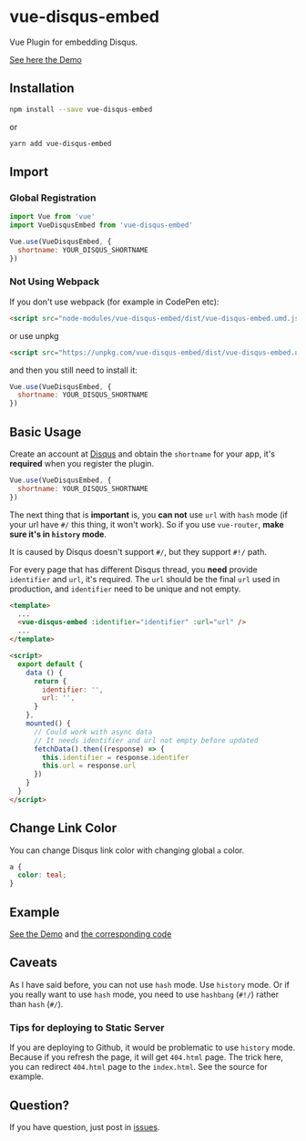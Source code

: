 # vue-disqus-embed
Vue Plugin for embedding Disqus.

[See here the Demo](https://alijaya.github.io/vue-disqus-embed/)

## Installation

```bash
npm install --save vue-disqus-embed
```

or

```bash
yarn add vue-disqus-embed
```

## Import

### Global Registration

```javascript
import Vue from 'vue'
import VueDisqusEmbed from 'vue-disqus-embed'

Vue.use(VueDisqusEmbed, {
  shortname: YOUR_DISQUS_SHORTNAME
})
```

### Not Using Webpack

If you don't use webpack (for example in CodePen etc):

```html
<script src="node-modules/vue-disqus-embed/dist/vue-disqus-embed.umd.js"></script>
```

or use unpkg

```html
<script src="https://unpkg.com/vue-disqus-embed/dist/vue-disqus-embed.umd.js"></script>
```

and then you still need to install it:

```javascript
Vue.use(VueDisqusEmbed, {
  shortname: YOUR_DISQUS_SHORTNAME
})
```

## Basic Usage

Create an account at [Disqus](https://disqus.com/) and obtain the `shortname` for your app, 
it's **required** when you register the plugin.

```javascript
Vue.use(VueDisqusEmbed, {
  shortname: YOUR_DISQUS_SHORTNAME
})
```

The next thing that is **important** is, you **can not** use `url` with `hash` mode (if your url have `#/` this thing, it won't work).
So if you use `vue-router`, **make sure it's in `history` mode**.

It is caused by Disqus doesn't support `#/`, but they support `#!/` path.

For every page that has different Disqus thread, you **need** provide `identifier` and `url`, it's required.
The `url` should be the final `url` used in production, and `identifier` need to be unique and not empty.

```html
<template>
  ...
  <vue-disqus-embed :identifier="identifier" :url="url" />
  ...
</template>

<script>
  export default {
    data () {
      return {
        identifier: '',
        url: '',
      }
    },
    mounted() {
      // Could work with async data
      // It needs identifier and url not empty before updated
      fetchData().then((response) => {
        this.identifier = response.identifer
        this.url = response.url
      })
    }
  }
</script>
```

## Change Link Color

You can change Disqus link color with changing global `a` color.

```css
a {
  color: teal;
}
```

## Example

[See the Demo](https://alijaya.github.io/vue-disqus-embed/) and [the corresponding code](https://github.com/alijaya/vue-disqus-embed/blob/master/src/views/Disqus.vue)

## Caveats

As I have said before, you can not use `hash` mode. Use `history` mode. Or if you really want to use `hash` mode, 
you need to use `hashbang` (`#!/`) rather than `hash` (`#/`).

### Tips for deploying to Static Server

If you are deploying to Github, it would be problematic to use `history` mode. Because if you refresh the page, it will get `404.html` page.
The trick here, you can redirect `404.html` page to the `index.html`. See the source for example.

## Question?

If you have question, just post in [issues](https://github.com/alijaya/vue-disqus-embed/issues).